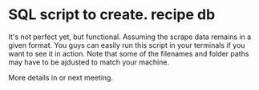 # SQL script to create. recipe db
It's not perfect yet, but functional. Assuming the scrape data remains in a given format.
You guys can easily run this script in your terminals if you want to see it in action. 
Note that some of the filenames and folder paths may have to be ajdusted to match your machine.

More details in or next meeting.
